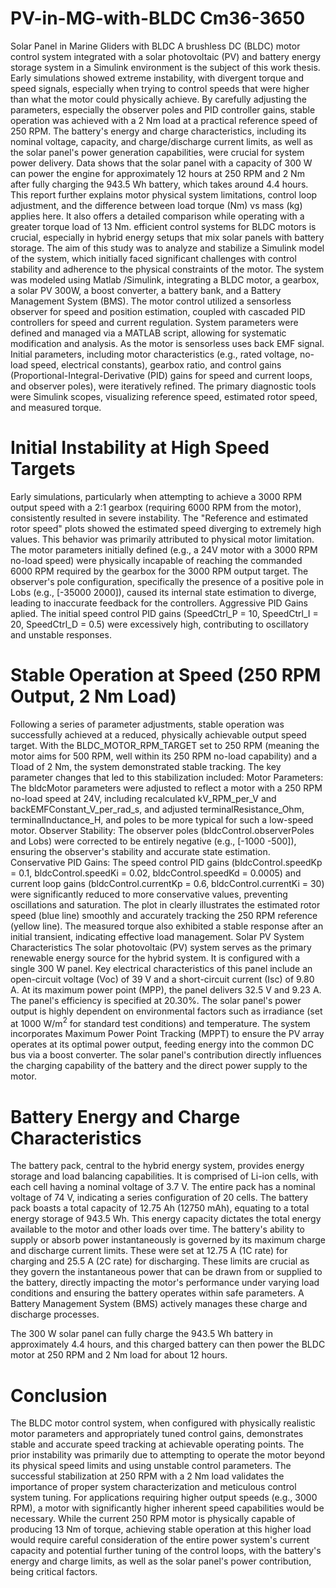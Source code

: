 # PV-in-MG-with-BLDC Cm36-3650 
Solar Panel in Marine Gliders with BLDC
A brushless DC (BLDC) motor control system integrated with a solar photovoltaic (PV) and 
battery energy storage system in a Simulink environment is the subject of this work  thesis.  
Early simulations showed extreme instability, with divergent torque and speed signals, especially 
when trying to control speeds that were higher than what the motor could physically achieve. 
By carefully adjusting the parameters, especially the observer poles and PID controller 
gains, stable operation was achieved with a 2 Nm load at a practical reference speed of 250 
RPM. The battery's energy and charge characteristics, including its nominal voltage, capacity, 
and charge/discharge current limits, as well as the solar panel's power generation capabilities, 
were crucial for system power delivery. 
Data shows that the solar panel with a capacity of 300 W can power the engine for 
approximately 12 hours at 250 RPM and 2 Nm after fully charging the 943.5 Wh battery, 
which takes around 4.4 hours. This report further explains motor physical system limitations, 
control loop adjustment, and the difference between load torque (Nm) vs mass (kg) applies 
here. It also offers a detailed comparison while operating with a greater torque load of 13 Nm.
efficient control systems for BLDC motors is crucial, 
especially in hybrid energy setups that mix solar panels with battery storage. The aim of this 
study was to analyze and stabilize a Simulink model of the system, which initially faced 
significant challenges with control stability and adherence to the physical constraints of the 
motor. The system was modeled using  Matlab /Simulink, integrating a BLDC motor, a gearbox, a 
solar PV 300W, a boost converter, a battery bank, and a Battery Management System (BMS). 
The motor control utilized a sensorless observer for speed and position estimation, coupled 
with cascaded PID controllers for speed and current regulation. System parameters were 
defined and managed via a MATLAB script, allowing for systematic modification and 
analysis. As the motor is sensorless uses back EMF signal.
Initial parameters, including motor characteristics (e.g., rated voltage, no-load speed, 
electrical constants), gearbox ratio, and control gains (Proportional-Integral-Derivative (PID) 
gains for speed and current loops, and observer poles), were iteratively refined. The primary 
diagnostic tools were Simulink scopes, visualizing reference speed, estimated rotor speed, 
and measured torque.

#  Initial Instability at High Speed Targets 
Early simulations, particularly when attempting to achieve a 3000 RPM output speed with a 
2:1 gearbox (requiring 6000 RPM from the motor), consistently resulted in severe instability. 
The "Reference and estimated rotor speed" plots showed the estimated speed diverging to 
extremely high values. This behavior was primarily attributed to physical motor limitation.
The motor parameters initially defined (e.g., a 24V motor  with a 3000 RPM no-load speed) 
were physically incapable of reaching the  commanded 6000 RPM required by the gearbox for 
the 3000 RPM output target. The observer's pole configuration, specifically the presence 
of a positive pole in Lobs (e.g., [-35000 2000]), caused its internal state estimation to 
diverge, leading to inaccurate feedback for the controllers. 
Aggressive PID Gains aplied. The initial speed control PID gains (SpeedCtrl_P = 10, 
SpeedCtrl_I = 20, SpeedCtrl_D = 0.5) were excessively high, contributing to 
oscillatory and unstable responses. 
#  Stable Operation at  Speed (250 RPM Output, 2 Nm Load) 
Following a series of parameter adjustments, stable operation was successfully achieved at a 
reduced, physically achievable output speed target. With the 
BLDC_MOTOR_RPM_TARGET set to 250 RPM (meaning the motor aims for 500 RPM, 
well within its 250 RPM no-load capability) and a Tload of 2 Nm, the system demonstrated 
stable tracking. 
The key parameter changes that led to this stabilization included: 
Motor Parameters: The bldcMotor parameters were adjusted to reflect a motor with a 
250 RPM no-load speed at 24V, including recalculated kV_RPM_per_V and 
backEMFConstant_V_per_rad_s, and adjusted terminalResistance_Ohm, 
terminalInductance_H, and poles to be more typical for such a low-speed motor. 
Observer Stability: The observer poles (bldcControl.observerPoles and Lobs) were 
corrected to be entirely negative (e.g., [-1000 -500]), ensuring the observer's stability 
and accurate state estimation. 
Conservative PID Gains: The speed control PID gains (bldcControl.speedKp = 0.1, 
bldcControl.speedKi = 0.02, bldcControl.speedKd = 0.0005) and current loop gains 
(bldcControl.currentKp = 0.6, bldcControl.currentKi = 30) were significantly reduced 
to more conservative values, preventing oscillations and saturation. 
The plot in clearly illustrates the estimated rotor speed (blue line) smoothly and accurately 
tracking the 250 RPM reference (yellow line). The measured torque also exhibited a stable 
response after an initial transient, indicating effective load management. 
Solar PV System Characteristics 
The solar photovoltaic (PV) system serves as the primary renewable energy source for the 
hybrid system. It is configured with a single 300 W panel. Key electrical characteristics of 
this panel include an open-circuit voltage (Voc) of 39 V and a short-circuit current (Isc) of 
9.80 A. At its maximum power point (MPP), the panel delivers 32.5 V and 9.23 A. The 
panel's efficiency is specified at 20.30%. 
The solar panel's power output is highly dependent on environmental factors such as 
irradiance (set at 1000 W/m$^2$ for standard test conditions) and temperature. The system 
incorporates Maximum Power Point Tracking (MPPT) to ensure the PV array operates at its 
optimal power output, feeding energy into the common DC bus via a boost converter. The 
solar panel's contribution directly influences the charging capability of the battery and the 
direct power supply to the motor.

#  Battery Energy and Charge Characteristics 
The battery pack, central to the hybrid energy system, provides energy storage and load 
balancing capabilities. It is comprised of Li-ion cells, with each cell having a nominal voltage 
of 3.7 V. The entire pack has a nominal voltage of 74 V, indicating a series configuration of 
20 cells. The battery pack boasts a total capacity of 12.75 Ah (12750 mAh), equating to a 
total energy storage of 943.5 Wh. 
This energy capacity dictates the total energy available to the motor and other loads over 
time. The battery's ability to supply or absorb power instantaneously is governed by its 
maximum charge and discharge current limits. These were set at 12.75 A (1C rate) for 
charging and 25.5 A (2C rate) for discharging. These limits are crucial as they govern the 
instantaneous power that can be drawn from or supplied to the battery, directly impacting the 
motor's performance under varying load conditions and ensuring the battery operates within 
safe parameters. A Battery Management System (BMS) actively manages these charge and 
discharge processes.

The 300 W solar panel can  fully charge the 943.5 Wh battery in approximately 4.4 hours, and this charged battery 
can then power the BLDC motor at 250 RPM and 2 Nm load for about 12 hours.

 #  Conclusion 
The BLDC motor control system, when configured with physically realistic motor parameters 
and appropriately tuned control gains, demonstrates stable and accurate speed tracking at 
achievable operating points. The prior instability was primarily due to attempting to operate 
the motor beyond its physical speed limits and using unstable control parameters. The successful stabilization 
at 250 RPM with a 2 Nm load validates the importance of proper system 
characterization and meticulous control system tuning. For applications requiring higher output 
speeds (e.g., 3000 RPM), a motor with significantly higher inherent speed capabilities would 
be necessary. While the current 250 RPM motor is physically capable of producing 13 Nm of 
torque, achieving stable operation at this higher load would require careful consideration of the 
entire power system's current capacity and potential further tuning of the control loops, with 
the battery's energy and charge limits, as well as the solar panel's power contribution, being 
critical factors.
